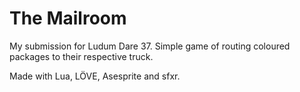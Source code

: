 # The Mailroom

My submission for Ludum Dare 37. Simple game of routing coloured packages to their respective truck.

Made with Lua, LÖVE, Asesprite and sfxr.
 

